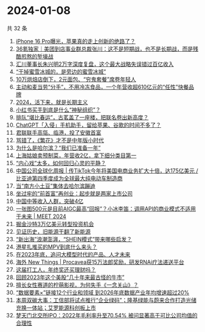 # 2024-01-08

共 32 条

<!-- BEGIN 36KR -->
<!-- 最后更新时间 2024-01-08 03:02:17 +0800 -->
1. [iPhone 16 Pro曝光，苹果真的走上创新的绝路了？](https://36kr.com/p/2592756174217350)
1. [36氪独家｜美团到店事业群总裁张川：这不是短期战，也不是长期战，而是残酷煎熬的堑壕战](https://36kr.com/p/2593861626870401)
1. [汇川董事长朱兴明2万字深度复盘，这个最大战略失误错过百亿收入](https://36kr.com/p/2593934614330242)
1. [“干掉蜜雪冰城的，是旁边的蜜雪冰城”](https://36kr.com/p/2593875776912264)
1. [10万烘焙店倒下，2元面包、“穷鬼套餐”席卷年轻人](https://36kr.com/p/2593068042959749)
1. [主动和麦当劳“分手”，不用冷冻食品，一个年营收超610亿元的“任性”快餐品牌](https://36kr.com/p/2578290680882569)
1. [2024，活下来，就是长期主义](https://36kr.com/p/2593197292092038)
1. [小红书买手到底是什么“神秘组织”？](https://36kr.com/p/2591802162175878)
1. [排队“堪比春运”，古茗盖了一座楼，把联名卷出新高度？](https://36kr.com/p/2593897498786693)
1. [ChatGPT「入侵」手机助手，留给苹果、谷歌的时间不多了？](https://36kr.com/p/2593042659106949)
1. [君联联手高瓴、临港，投了安徽首富](https://36kr.com/p/2593980902242946)
1. [骂错了，《繁花》才不是中年版小时代](https://36kr.com/p/2593879241947781)
1. [为什么是哈尔滨？“我们已准备一年”](https://36kr.com/p/2592578462743428)
1. [上海姑娘卖预制菜，年营收2亿，拿下细分类目第一](https://36kr.com/p/2593173514697603)
1. [“内心戏”太多，如何回归心灵的平静？](https://36kr.com/p/2549327328614785)
1. [中国公司全球化周报 | 传TikTok今年将美国电商业务扩大十倍，达175亿美元 / 比亚迪第四季度成为全球最大纯电动车制造商](https://36kr.com/p/2591513497483911)
1. [当“南方小土豆”集体去哈尔滨蹦迪](https://36kr.com/p/2592620662635399)
1. [坐过牢的“前首富”再创业：起步就是两家上市公司](https://36kr.com/p/2593078474537605)
1. [中国中等收入人群，突破4亿](https://36kr.com/p/2593284202330754)
1. [一张图500元是目前AIGC最高“回报”？小冰李笛：调用API的商业模式不适用于未来 | MEET 2024](https://36kr.com/p/2592673151056772)
1. [掘金沙特3万亿美元转型投资机会](https://36kr.com/p/2591759797664644)
1. [见证历史，旧能源干翻了新能源](https://36kr.com/p/2592905139747459)
1. [“新出海”浪潮澎湃，“SHEIN模式”带来哪些启发？](https://36kr.com/p/2580417585340295)
1. [港星扎堆买的MPV到底什么来头？](https://36kr.com/p/2592620368313217)
1. [在2023年底，追问大模型时代的产品、人才未来](https://36kr.com/p/2583375317639302)
1. [海外 New Things | Procavea获15万法郎奖励，研发RNAi疗法递送平台](https://36kr.com/p/2581558992283269)
1. [这届打工人，年终奖还买理财吗？](https://36kr.com/p/2592868931336832)
1. [回顾2023年这个美股“几十年来最古怪的牛市”](https://36kr.com/p/2581844063102337)
1. [擅长女性赛道的柠萌影视，为何失手《一念关山》？](https://36kr.com/p/2593785476053638)
1. [“数据要素×”链接12个行业和领域 到2026年底数据产业年均增速超过20%](https://36kr.com/p/2592913133517703)
1. [本周双碳大事：工信部将试点推行“企业绿码”；隆基绿能与蔚来合作打造光储充换一体站；艾罗能源科创板上市](https://36kr.com/p/2594412367575940)
1. [梦天门北交所IPO：2022年毛利率升至70.54% 被问显著高于可比公司均值的合理性](https://36kr.com/p/2591697134434953)
<!-- END 36KR -->